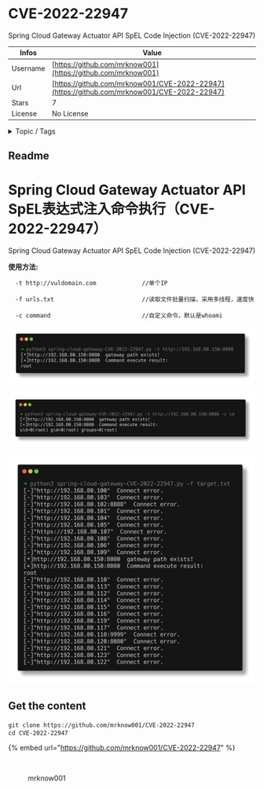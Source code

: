 # CVE-2022-22947

Spring Cloud Gateway Actuator API SpEL Code Injection (CVE-2022-22947)

| Infos    | Value                                                              |
| -------- | -------------------------------------------------------------------|
| Username | [https://github.com/mrknow001](https://github.com/mrknow001) |
| Url      | [https://github.com/mrknow001/CVE-2022-22947](https://github.com/mrknow001/CVE-2022-22947)                                               |
| Stars    | 7                                                          |
| License  | No License                                                        |

<details>

<summary>Topic / Tags</summary>



</details>

## Readme

# Spring Cloud Gateway Actuator API SpEL表达式注入命令执行（CVE-2022-22947）
Spring Cloud Gateway Actuator API SpEL Code Injection (CVE-2022-22947)


   **使用方法:**

      -t http://vuldomain.com             //单个IP
  
      -f urls.txt                         //读取文件批量扫描，采用多线程，速度快
  
      -c command                          //自定义命令，默认是whoami

![img](https://github.com/mrknow001/CVE-2022-22947/blob/main/img/spring-t.png)

![img](https://github.com/mrknow001/CVE-2022-22947/blob/main/img/spring-c.png)

![img](https://github.com/mrknow001/CVE-2022-22947/blob/main/img/spring-f.png)



## Get the content

```
git clone https://github.com/mrknow001/CVE-2022-22947
cd CVE-2022-22947
```

{% embed url="https://github.com/mrknow001/CVE-2022-22947" %}

<figure><img src="https://avatars.githubusercontent.com/u/46807619?v=4" alt=""><figcaption><p>mrknow001</p></figcaption></figure>
